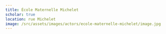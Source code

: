 ```yaml
---
title: École Maternelle Michelet
scholar: true
location: rue Michelet
image: /src/assets/images/actors/ecole-maternelle-michelet/image.jpg
---
```

